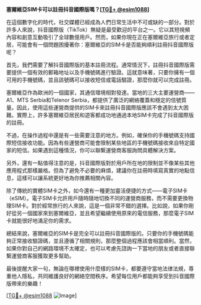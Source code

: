 **塞爾維亞SIM卡可以註冊抖音國際版嗎？[[TG💪+ @esim1088](https://t.me/s/esim1088)]**

在這個數字化的時代，社交媒體已經成為人們日常生活中不可或缺的一部分。對於許多人來說，抖音國際版（TikTok）無疑是最受歡迎的平台之一。它以其短視頻內容和創意互動吸引了全球數億用戶。然而，如果你現在正在塞爾維亞旅行或者定居，可能會有一個問題困擾著你：塞爾維亞的SIM卡是否能夠順利註冊抖音國際版呢？

首先，我們需要了解抖音國際版的基本註冊流程。通常情況下，註冊抖音國際版需要提供一個有效的郵箱地址以及手機號碼進行驗證。這就意味著，只要你擁有一個可用的手機號碼，並且該號碼可以接收短信或電話驗證，那麼你就可以完成註冊。

塞爾維亞作為歐洲的一個國家，其通信環境相對發達。當地的三大主要運營商——A1、MTS Serbia和Telenor Serbia，都提供了廣泛的網絡覆蓋和穩定的信號質量。因此，使用這些運營商提供的SIM卡來註冊抖音國際版應該不會遇到太大困難。實際上，許多塞爾維亞居民和遊客都成功地通過本地SIM卡完成了抖音國際版的註冊。

不過，在操作過程中還是有一些需要注意的地方。例如，確保你的手機號碼支持國際短信接收功能。因為有些運營商可能會限制某些地區的手機號碼接收來自特定國家的短信。如果遇到這種情況，你可以聯繫運營商客服詢問具體解決方案。

另外，還有一點值得注意的是，抖音國際版對於用戶所在地的限制並不像某些其他應用程式那樣嚴格。但為了避免不必要的麻煩，建議你在註冊時填寫真實的地點信息，這樣可以讓系統更好地為你推薦相關內容。

除了傳統的實體SIM卡之外，如今還有一種更加靈活便捷的方式——電子SIM卡（eSIM）。電子SIM卡允許用戶隨時隨地切換不同的運營商服務，而不需要更換物理SIM卡。對於經常旅行的人來說，這是一個非常不錯的選擇。比如說，如果你剛好從另一個國家來到塞爾維亞，並且希望繼續使用原來的電信服務，那麼電子SIM卡就能很好地滿足你的需求。

總結來說，塞爾維亞的SIM卡是完全可以註冊抖音國際版的。只要你的手機號碼能夠正常接收驗證碼，並且遵循了相關規則，那麼整個過程應該會相當順利。當然，如果你對自己的網路環境不太確定，也可以考慮先諮詢一下當地的朋友或者直接聯繫運營商客服獲取更多幫助。

最後提醒大家一句，無論在哪裡使用什麼樣的SIM卡，都要遵守當地法律法規，尊重他人隱私，共同維護良好的網絡空間秩序。希望每位用戶都能夠享受到抖音國際版帶來的樂趣！

[[TG💪+ @esim1088](https://t.me/s/esim1088) ![Image](https://i.postimg.cc/4NQfJmqS/Snipaste-2025-05-13-00-14-12.png)]